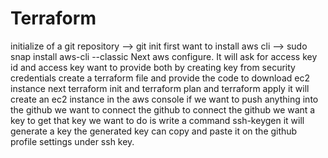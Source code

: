 # Terraform
initialize of a git repository --> git init
first want to install aws cli --> sudo snap install aws-cli --classic
Next aws configure. It will ask for access key id and access key want to provide both by creating key from security credentials
create a terraform file and provide the code to download ec2 instance
next terraform init and terraform plan and terraform apply
it will create an ec2 instance in the aws console
if we want to push anything into the github we want to connect the github
to connect the github we want a key to get that key we want to do is write a command ssh-keygen it will generate a key 
the generated key can copy and paste it on the github profile settings under ssh key.
